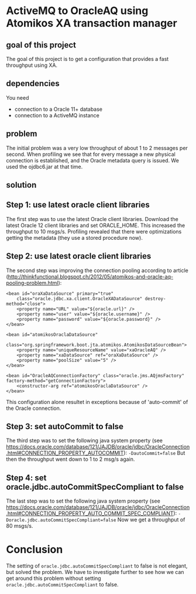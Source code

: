 # ActiveMQ to OracleAQ using Atomikos XA transaction manager
## goal of this project
The goal of this project is to get a configuration that provides a fast throughput using XA.
## dependencies
You need
* connection to a Oracle 11+ database
* connection to a ActiveMQ instance
## problem
The initial problem was a very low throughput of about 1 to 2 messages per second.
When profiling we see that for every message a new physical connection is established, and the Oracle metadata query is issued.
We used the ojdbc6.jar at that time.
## solution
## Step 1: use latest oracle client libraries
The first step was to use the latest Oracle client libraries.
Download the latest Oracle 12 client libraries and set ORACLE_HOME.
This increased the throughput to 10 msgs/s.
Profiling revealed that there were optimizations getting the metadata (they use a stored procedure now).
## Step 2: use latest oracle client libraries
The second step was improving the connection pooling according to article  (http://thinkfunctional.blogspot.ch/2012/05/atomikos-and-oracle-aq-pooling-problem.html):

	<bean id="oraXaDataSource" primary="true"
		class="oracle.jdbc.xa.client.OracleXADataSource" destroy-method="close">
		<property name="URL" value="${oracle.url}" />
		<property name="user" value="${oracle.username}" />
		<property name="password" value="${oracle.password}" />
	</bean>
	
	<bean id="atomikosOraclaDataSource"
		class="org.springframework.boot.jta.atomikos.AtomikosDataSourceBean">
		<property name="uniqueResourceName" value="xaOracleAQ" />
		<property name="xaDataSource" ref="oraXaDataSource" />
		<property name="poolSize" value="5" />
	</bean>

	<bean id="OracleAQConnectionFactory" class="oracle.jms.AQjmsFactory" factory-method="getConnectionFactory">
		<constructor-arg ref="atomikosOraclaDataSource" />
	</bean>

This configuration alone resultet in exceptions because of 'auto-commit' of the Oracle connection.
## Step 3: set autoCommit to false
The third step was to set the following java system property (see https://docs.oracle.com/database/121/JAJDB/oracle/jdbc/OracleConnection.html#CONNECTION_PROPERTY_AUTOCOMMIT):
`-DautoCommit=false`
But then the throughput went down to 1 to 2 msg/s again.
## Step 4: set oracle.jdbc.autoCommitSpecCompliant to false
The last step was to set the following java system property (see https://docs.oracle.com/database/121/JAJDB/oracle/jdbc/OracleConnection.html#CONNECTION_PROPERTY_AUTO_COMMIT_SPEC_COMPLIANT):
`-Doracle.jdbc.autoCommitSpecCompliant=false`
Now we get a throughput of 80 msgs/s.

# Conclusion
The setting of `oracle.jdbc.autoCommitSpecCompliant` to false is not elegant, but solved the problem.
We have to investigate further to see how we can get around this problem without setting `oracle.jdbc.autoCommitSpecCompliant` to false.
